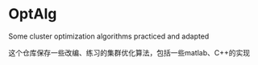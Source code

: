 # OptAlg
Some cluster optimization algorithms practiced and adapted

这个仓库保存一些改编、练习的集群优化算法，包括一些matlab、C++的实现